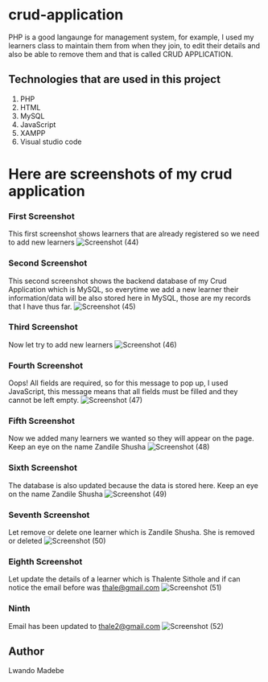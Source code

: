 # crud-application
PHP is a good langaunge for management system, for example, I used my learners class to maintain them from when they join, 
to edit their details and also be able to remove them and that is called CRUD APPLICATION. 

## Technologies that are used in this project
1. PHP
2. HTML
3. MySQL
4. JavaScript
5. XAMPP
6. Visual studio code

# Here are screenshots of my crud application
### First Screenshot
This first screenshot shows learners that are already registered so we need to add new learners
![Screenshot (44)](https://github.com/LwandoMadebe/crud-application/assets/147529941/68c5181a-4ab5-404f-a552-93dfc3da04a4)

### Second Screenshot
This second screenshot shows the backend database of my Crud Application which is MySQL, so everytime we add a new learner
their information/data will be also stored here in MySQL, those are my records that I have thus far.
![Screenshot (45)](https://github.com/LwandoMadebe/crud-application/assets/147529941/02e37a5d-9603-441c-b17a-bf36caa95039)

### Third Screenshot
Now let try to add new learners
![Screenshot (46)](https://github.com/LwandoMadebe/crud-application/assets/147529941/fba23318-3510-450c-81d1-3051772bff42)

### Fourth Screenshot
Oops! All fields are required, so for this message to pop up, I used JavaScript, this message means that all fields must be filled and they 
cannot be left empty.
![Screenshot (47)](https://github.com/LwandoMadebe/crud-application/assets/147529941/381667b2-3ad8-454e-bac6-62145407faba)

### Fifth Screenshot
Now we added many learners we wanted so they will appear on the page. Keep an eye on the name Zandile Shusha
![Screenshot (48)](https://github.com/LwandoMadebe/crud-application/assets/147529941/a78e171e-d2d5-4ff3-a282-91dbba349c88)

### Sixth Screenshot
The database is also updated because the data is stored here. Keep an eye on the name Zandile Shusha
![Screenshot (49)](https://github.com/LwandoMadebe/crud-application/assets/147529941/e8c1bf33-73e3-4039-803c-74eb31ddf996)

### Seventh Screenshot
Let remove or delete one learner which is Zandile Shusha. She is removed or deleted
![Screenshot (50)](https://github.com/LwandoMadebe/crud-application/assets/147529941/22de1df1-daf3-4bf4-9819-dcf3795787b9)

### Eighth Screenshot
Let update the details of a learner which is Thalente Sithole and if can notice the email before was thale@gmail.com
![Screenshot (51)](https://github.com/LwandoMadebe/crud-application/assets/147529941/b6528660-a211-4ec6-addd-8fcac1494e6b)

### Ninth
Email has been updated to thale2@gmail.com
![Screenshot (52)](https://github.com/LwandoMadebe/crud-application/assets/147529941/ca2c5ada-37ed-4a78-b14f-40b9242081a4)

## Author
Lwando Madebe

